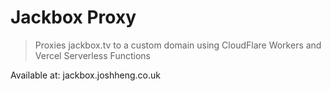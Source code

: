 # Jackbox Proxy

> Proxies jackbox.tv to a custom domain using CloudFlare Workers and Vercel Serverless Functions

Available at: jackbox.joshheng.co.uk